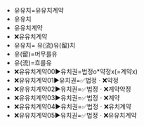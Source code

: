 - 유유치=유유치계약
- 유유치
- 유유치계약
- ❌유유치계약
- 유유치= 유(流)유(留)치
- 유(留)=머무를유
- 유(流)=흐를유
- ❌유유치계약00▶️유치권=법정o*약정x(=계약x)
- ❌유유치계약01▶️유치권=✅법정ㆍ❌약정
- ❌유유치계약02▶️유치권=✅법정ㆍ❌계약약정
- ❌유유치계약03▶️유치권=✅법정ㆍ❌계약
- ❌유유치계약04▶️유치권=✅법정ㆍ❌유치계약
- ❌유유치계약05▶️유치권=✅법정ㆍ❌유유치계약
